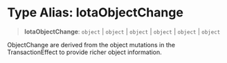 # Type Alias: IotaObjectChange

> **IotaObjectChange**: `object` \| `object` \| `object` \| `object` \| `object` \| `object`

ObjectChange are derived from the object mutations in the TransactionEffect to provide richer object
information.
